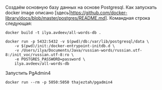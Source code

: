 Создаём основную базу данных на основе Postgresql. Как запускать docker image описано [здесь|https://github.com/docker-library/docs/blob/master/postgres/README.md]. 
Командная строка следующая:

```shell
docker build -t ilya.avdeev/all-words-db .
```

```shell
docker run -p 5432:5432 -v $(pwd)/db:/var/lib/postgresql/data \
	-v $(pwd)/init:/docker-entrypoint-initdb.d \
	-v /Users/ilya/Documents/Java/russian-words/russian.utf-8:/init_voc/russian.utf-8:ro \
	-e POSTGRES_PASSWORD=password \
	ilya.avdeev/all-words-db
```

Запустить PgAdmin4
```shell
docker run --rm -p 5050:5050 thajeztah/pgadmin4
```